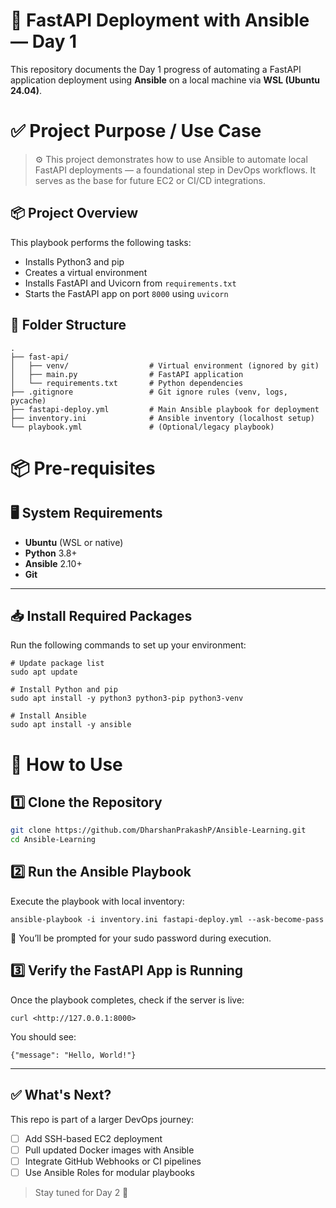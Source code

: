 # 🚀 FastAPI Deployment with Ansible — Day 1


This repository documents the Day 1 progress of automating a FastAPI application deployment using **Ansible** on a local machine via **WSL (Ubuntu 24.04)**.

# ✅ Project Purpose / Use Case
> ⚙️ This project demonstrates how to use Ansible to automate local FastAPI deployments — a foundational step in DevOps workflows. It serves as the base for future EC2 or CI/CD integrations.

## 📦 Project Overview

This playbook performs the following tasks:

- Installs Python3 and pip
- Creates a virtual environment
- Installs FastAPI and Uvicorn from `requirements.txt`
- Starts the FastAPI app on port `8000` using `uvicorn`

## 📁 Folder Structure
    .
    ├── fast-api/
    │   ├── venv/                  # Virtual environment (ignored by git)
    │   ├── main.py                # FastAPI application
    │   └── requirements.txt       # Python dependencies
    ├── .gitignore                 # Git ignore rules (venv, logs, pycache)
    ├── fastapi-deploy.yml         # Main Ansible playbook for deployment
    ├── inventory.ini              # Ansible inventory (localhost setup)
    └── playbook.yml               # (Optional/legacy playbook)
    

# 📦 Pre-requisites
## 🖥️ System Requirements

- **Ubuntu** (WSL or native)
- **Python** 3.8+
- **Ansible** 2.10+
- **Git**
---

## 📥 Install Required Packages

Run the following commands to set up your environment:

``` 
# Update package list
sudo apt update

# Install Python and pip
sudo apt install -y python3 python3-pip python3-venv

# Install Ansible
sudo apt install -y ansible
```

# 🚀 How to Use


## 1️⃣ Clone the Repository

```bash
git clone https://github.com/DharshanPrakashP/Ansible-Learning.git
cd Ansible-Learning

```

## 2️⃣ Run the Ansible Playbook

Execute the playbook with local inventory:
```
ansible-playbook -i inventory.ini fastapi-deploy.yml --ask-become-pass
```
🔐 You’ll be prompted for your sudo password during execution.

## 3️⃣ Verify the FastAPI App is Running

Once the playbook completes, check if the server is live:
```
curl <http://127.0.0.1:8000>
```

You should see:
```
{"message": "Hello, World!"}
```

---

## ✅ What's Next?

This repo is part of a larger DevOps journey:

- [ ] Add SSH-based EC2 deployment
- [ ] Pull updated Docker images with Ansible
- [ ] Integrate GitHub Webhooks or CI pipelines
- [ ] Use Ansible Roles for modular playbooks

> Stay tuned for Day 2 🚀
